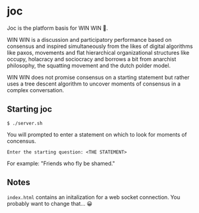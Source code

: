 # joc

Joc is the platform basis for WIN WIN 🌈.

WIN WIN is a discussion and participatory performance based on consensus and inspired simultaneously from the likes of digital algorithms like paxos, movements and flat hierarchical organizational structures like occupy, holacracy and sociocracy and borrows a bit from anarchist philosophy, the squatting movement and the dutch polder model.

WIN WIN does not promise consensus on a starting statement but rather uses a tree descent algorithm to uncover moments of consensus in a complex conversation.

## Starting joc

    $ ./server.sh

You will prompted to enter a statement on which to look for moments of concensus.

    Enter the starting question: <THE STATEMENT>

For example: "Friends who fly be shamed."

## Notes

`index.html` contains an initalization for a web socket connection.  You probably want to change that... 😀


